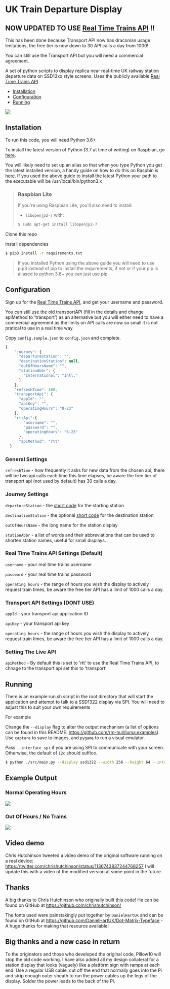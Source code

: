 # UK Train Departure Display 

## NOW UPDATED TO USE [Real Time Trains API](https://www.realtimetrains.co.uk/about/developer/) !!


This has been done because Transport API now has draconian usage limitations, the free tier is now down to 30 API calls a day from 1000! 

You can still use the Transport API but you will need a commercial agreement. 

A set of python scripts to display replica near real-time UK railway station departure data on SSD13xx style screens.
Uses the publicly available [Real Time Trains API](https://www.realtimetrains.co.uk/about/developer/) 

   * [Installation](#installation)
   * [Configuration](#configuration)
   * [Running](#running)

![](normal.gif)

## Installation

To run this code, you will need Python 3.6+

To install the latest version of Python (3.7 at time of writing) on Raspbian, go [here](https://gist.github.com/SeppPenner/6a5a30ebc8f79936fa136c524417761d).

You will likely need to set up an alias so that when you type Python you get the latest installed version, a handy guide on how to do this on Raspbin is [here](https://linuxconfig.org/how-to-change-from-default-to-alternative-python-version-on-debian-linux).  If you used the above guide to install the latest Python your path to the executable will be /usr/local/bin/python3.x

>### Raspbian Lite
>If you're using Raspbian Lite, you'll also need to install:
>- `libopenjp2-7`
>with:
>```bash
>$ sudo apt-get install libopenjp2-7
>```

Clone this repo

Install dependencies

```bash
$ pip3 install -r requirements.txt
```
>If you installed Python using the above guide you will need to use pip3 instead of pip to install the requirements, if not or if your pip is aliased to python 3.6+ you can just use pip

## Configuration 

Sign up for the [Real Time Trains API](https://api.rtt.io), and get your username and password.

You can still use the old transportAPI (fill in the details and change apiMethod to 'transport') as an alternative but you will either need to have a commercial agreement as the limits on API calls are now so small it is not pratical to use in a real time way. 

Copy `config.sample.json` to `config.json` and complete.

```javascript
{
    "journey": {
      "departureStation": "",
      "destinationStation": null,
      "outOfHoursName": "",
      "stationAbbr": {
        "International": "Intl."
      }
    },
    "refreshTime": 180,
    "transportApi": {
      "appId": "",
      "apiKey": "",
      "operatingHours": "0-23"
    },
    "rttApi":{
        "username": "",
        "password": "",
        "operatingHours": "6-23"
      },
      "apiMethod": "rtt"    
  }
```
### General Settings

`refreshTime` - how frequently it asks for new data from the chosen api, there will be two api calls each time this time elapses, be aware the free tier of transport api (not used by default) has 30 calls a day.

### Journey Settings

`departureStation` - the [short code](https://www.nationalrail.co.uk/stations_destinations/48541.aspx) for the starting station 

`destinationStation` - the optional [short code](https://www.nationalrail.co.uk/stations_destinations/48541.aspx) for the destination station 

`outOfHoursName` - the long name for the station display

`stationAbbr` - a list of words and their abbreviations that can be used to shorten station names, useful for small displays. 

### Real Time Trains API Settings (Default)

`username` - your real time trains username

`password` - your real time trains password

`operating hours` - the range of hours you wish the display to actively request train times, be aware the free tier API has a limit of 1000 calls a day.

### Transport API Settings (DONT USE)

`appId` - your transport api application ID

`apiKey` - your transport api key

`operating hours` - the range of hours you wish the display to actively request train times, be aware the free tier API has a limit of 1000 calls a day.

### Setting The Live API

`apiMethod` - By default this is set to 'rtt' to use the Real Time Trains API, to chnage to the transport api set this to 'transport' 

## Running

There is an example run.sh script in the root directory that will start the application and attempt to talk to a SSD1322 display via SPI. 
You will need to adjust this to suit your own requirements

For example 

Change the `--display` flag to alter the output mechanism (a list of options can be found in this README: https://github.com/rm-hull/luma.examples). Use `capture` to save to images, and `pygame` to run a visual emulator.

Pass `--interface spi` if you are using SPI to communicate with your screen. Otherwise, the default of `i2c` should suffice.

```bash
$ python ./src/main.py --display ssd1322 --width 256 --height 64 --interface spi
```

## Example Output

### Normal Operating Hours
![](normal.gif)
### Out Of Hours / No Trains
![](outofhours.gif)

## Video demo

Chris Hutchinson tweeted a video demo of the original software running on a real device: https://twitter.com/chrishutchinson/status/1136743837244768257 I will update this with a video of the modified version at some point in the future.

## Thanks

A big thanks to Chris Hutchinson who originally built this code! He can be found on GitHub at https://github.com/chrishutchinson/

The fonts used were painstakingly put together by `DanielHartUK` and can be found on GitHub at https://github.com/DanielHartUK/Dot-Matrix-Typeface - A huge thanks for making that resource available!

## Big thanks and a new case in return

To the originators and those who developed the original code, Pillow10 will stop the old code working.
I have also added all my design collateral for a station display that looks (vaguely) like a platform sign with ramps at each end.  Use a regular USB cable, cut off the end that normally goes into the Pi and strip enough outer sheath to run the power cables up the legs of the display. Solder the power leads to the back of the Pi.
